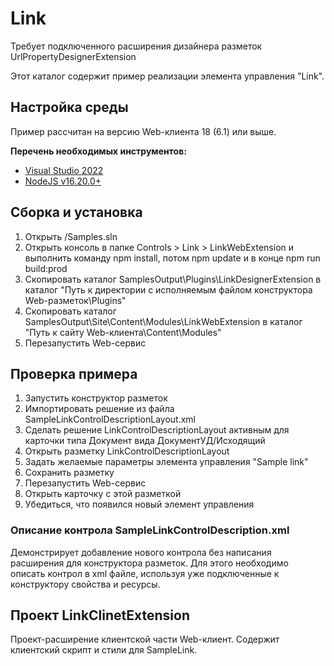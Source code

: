 ﻿# Link

Требует подключенного расширения дизайнера разметок UrlPropertyDesignerExtension

Этот каталог содержит пример реализации элемента управления "Link".

## Настройка среды

Пример рассчитан на версию Web-клиента 18 (6.1) или выше.

**Перечень необходимых инструментов:** 
* [Visual Studio 2022](https://www.visualstudio.com)
* [NodeJS v16.20.0+](https://nodejs.org/en/)

## Сборка и установка

1. Открыть /Samples.sln
4. Открыть консоль в папке Controls > Link > LinkWebExtension и выполнить команду npm install, потом  npm update и в конце npm run build:prod
3. Скопировать каталог SamplesOutput\Plugins\LinkDesignerExtension в каталог "Путь к директории с исполняемым файлом конструктора Web-разметок\Plugins"
4. Скопировать каталог SamplesOutput\Site\Content\Modules\LinkWebExtension в каталог "Путь к сайту Web-клиента\Content\Modules"
5. Перезапустить Web-сервис

## Проверка примера

1. Запустить конструктор разметок
2. Импортировать решение из файла SampleLinkControlDescriptionLayout.xml
3. Сделать решение LinkControlDescriptionLayout активным для карточки типа Документ вида ДокументУД/Исходящий
4. Открыть разметку LinkControlDescriptionLayout
5. Задать желаемые параметры элемента управления "Sample link"
6. Сохранить разметку
7. Перезапустить Web-сервис
8. Открыть карточку с этой разметкой
9. Убедиться, что появился новый элемент управления

### Описание контрола SampleLinkControlDescription.xml

Демонстрирует добавление нового контрола без написания расширения для конструктора разметок.
Для этого необходимо описать контрол в xml файле, используя уже подключенные к конструктору свойства и ресурсы.


## Проект LinkClinetExtension

Проект-расширение клиентской части Web-клиент. Содержит клиентский скрипт и стили для SampleLink.
